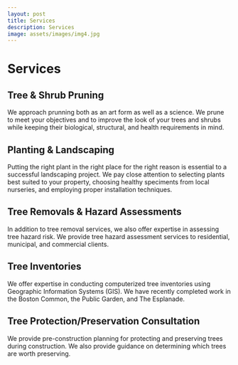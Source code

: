 ```yaml
---
layout: post
title: Services
description: Services
image: assets/images/img4.jpg
---
```


# Services

## Tree & Shrub Pruning

We approach prunning both as an art form as well as a science. We prune to meet your objectives and to improve the look of your trees and shrubs while keeping their biological, structural, and health requirements in mind.

## Planting & Landscaping

Putting the right plant in the right place for the right reason is essential to a successful landscaping project. We pay close attention to selecting plants best suited to your property, choosing healthy speciments from local nurseries, and employing proper installation techniques.

## Tree Removals & Hazard Assessments

In addition to tree removal services, we also offer expertise in assessing tree hazard risk. We provide tree hazard assessment services to residential, municipal, and commercial clients.

## Tree Inventories

We offer expertise in conducting computerized tree inventories using Geographic Information Systems (GIS). We have recently completed work in the Boston Common, the Public Garden, and The Esplanade.

## Tree Protection/Preservation Consultation

We provide pre-construction planning for protecting and preserving trees during construction. We also provide guidance on determining which trees are worth preserving.
